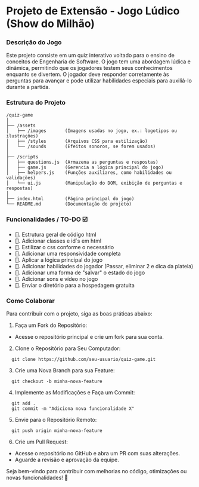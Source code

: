 # Projeto de Extensão - Jogo Lúdico (Show do Milhão)

### Descrição do Jogo

Este projeto consiste em um quiz interativo voltado para o ensino de conceitos de Engenharia de Software. O jogo tem uma abordagem lúdica e dinâmica, permitindo que os jogadores testem seus conhecimentos enquanto se divertem. O jogador deve responder corretamente às perguntas para avançar e pode utilizar habilidades especiais para auxiliá-lo durante a partida.

### Estrutura do Projeto

```
/quiz-game
│
├── /assets
│   ├── /images       (Imagens usadas no jogo, ex.: logotipos ou ilustrações)
│   ├── /styles       (Arquivos CSS para estilização)
│   └── /sounds       (Efeitos sonoros, se forem usados)
│
├── /scripts
│   ├── questions.js  (Armazena as perguntas e respostas)
│   ├── game.js       (Gerencia a lógica principal do jogo)
│   ├── helpers.js    (Funções auxiliares, como habilidades ou validações)
│   └── ui.js         (Manipulação do DOM, exibição de perguntas e respostas)
│
├── index.html        (Página principal do jogo)
└── README.md         (Documentação do projeto)
```

### Funcionalidades / TO-DO ☑️
- []. Estrutura geral de código html
- []. Adicionar classes e id´s em html
- []. Estilizar o css conforme o necessário
- []. Adicionar uma responsividade completa
- []. Aplicar a lógica principal do jogo
- []. Adicionar habilidades do jogador (Passar, eliminar 2 e dica da plateia)
- []. Adicionar uma forma de "salvar" o estado do jogo
- []. Adicionar sons e vídeo no jogo
- []. Enviar o diretório para a hospedagem gratuita 

### Como Colaborar

Para contribuir com o projeto, siga as boas práticas abaixo:

1. Faça um Fork do Repositório:
 - Acesse o repositório principal e crie um fork para sua conta.

2. Clone o Repositório para Seu Computador:
```
  git clone https://github.com/seu-usuario/quiz-game.git
```

3. Crie uma Nova Branch para sua Feature:
```
  git checkout -b minha-nova-feature
```

4. Implemente as Modificações e Faça um Commit:
```
  git add .
  git commit -m "Adiciona nova funcionalidade X"
```
5. Envie para o Repositório Remoto:
```
  git push origin minha-nova-feature
```

6. Crie um Pull Request:
- Acesse o repositório no GitHub e abra um PR com suas alterações.
- Aguarde a revisão e aprovação da equipe.

Seja bem-vindo para contribuir com melhorias no código, otimizações ou novas funcionalidades! 🚀